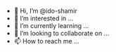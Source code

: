 - 👋 Hi, I’m @ido-shamir
- 👀 I’m interested in ...
- 🌱 I’m currently learning ...
- 💞️ I’m looking to collaborate on ...
- 📫 How to reach me ...

<!---
ido-shamir/ido-shamir is a ✨ special ✨ repository because its `README.md` (this file) appears on your GitHub profile.
You can click the Preview link to take a look at your changes.
--->
